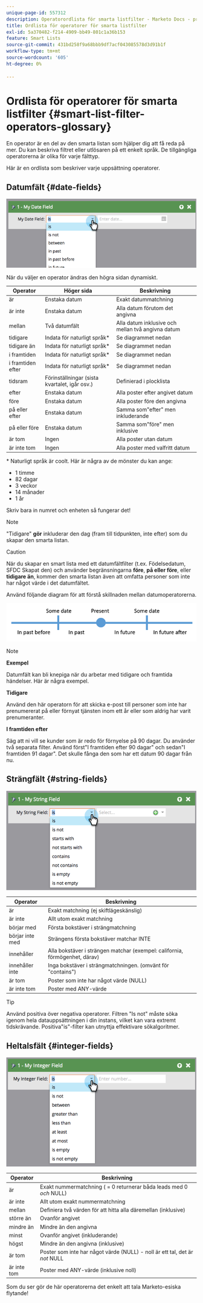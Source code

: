 ```yaml
---
unique-page-id: 557312
description: Operatorordlista för smarta listfilter - Marketo Docs - produktdokumentation
title: Ordlista för operatorer för smarta listfilter
exl-id: 5a370482-f214-4909-bb49-801c1a36b153
feature: Smart Lists
source-git-commit: 431bd258f9a68bbb9df7acf043085578d3d91b1f
workflow-type: tm+mt
source-wordcount: '605'
ht-degree: 0%

---
```


# Ordlista för operatorer för smarta listfilter {#smart-list-filter-operators-glossary}

En operator är en del av den smarta listan som hjälper dig att få reda på mer. Du kan beskriva filtret eller utlösaren på ett enkelt språk. De tillgängliga operatorerna är olika för varje fälttyp.

Här är en ordlista som beskriver varje uppsättning operatorer.

## Datumfält {#date-fields}

![](assets/image2014-9-10-17-3a15-3a47.png)

När du väljer en operator ändras den högra sidan dynamiskt.

| Operator | Höger sida | Beskrivning |
|---|---|---|
| är | Enstaka datum | Exakt datummatchning |
| är inte | Enstaka datum | Alla datum förutom det angivna |
| mellan | Två datumfält | Alla datum inklusive och mellan två angivna datum |
| tidigare | Indata för naturligt språk&#42; | Se diagrammet nedan |
| tidigare än | Indata för naturligt språk&#42; | Se diagrammet nedan |
| i framtiden | Indata för naturligt språk&#42; | Se diagrammet nedan |
| i framtiden efter | Indata för naturligt språk&#42; | Se diagrammet nedan |
| tidsram | Förinställningar (sista kvartalet, igår osv.) | Definierad i plocklista |
| efter | Enstaka datum | Alla poster efter angivet datum |
| före | Enstaka datum | Alla poster före den angivna |
| på eller efter | Enstaka datum | Samma som&quot;efter&quot; men inkluderande |
| på eller före | Enstaka datum | Samma som&quot;före&quot; men inklusive |
| är tom | Ingen | Alla poster utan datum |
| är inte tom | Ingen | Alla poster med valfritt datum |

&#42; Naturligt språk är coolt. Här är några av de mönster du kan ange:

* 1 timme
* 82 dagar
* 3 veckor
* 14 månader
* 1 år

Skriv bara in numret och enheten så fungerar det!

>[!NOTE]
>
>&quot;Tidigare&quot; **gör** inkluderar den dag (fram till tidpunkten, inte efter) som du skapar den smarta listan.

>[!CAUTION]
>
>När du skapar en smart lista med ett datumfältfilter (t.ex. Födelsedatum, SFDC Skapat den) och använder begränsningarna **före**, **på eller före**, eller **tidigare än**, kommer den smarta listan även att omfatta personer som inte har något värde i det datumfältet.

Använd följande diagram för att förstå skillnaden mellan datumoperatorerna.

![](assets/image2014-9-10-17-3a15-3a58.png)

>[!NOTE]
>
>**Exempel**
>
>Datumfält kan bli knepiga när du arbetar med tidigare och framtida händelser. Här är några exempel.
>
>**Tidigare**
>
>Använd den här operatorn för att skicka e-post till personer som inte har prenumererat på eller förnyat tjänsten inom ett år eller som aldrig har varit prenumeranter.
>
>**I framtiden efter**
>
>Säg att ni vill se kunder som är redo för förnyelse på 90 dagar. Du använder två separata filter. Använd först&quot;I framtiden efter 90 dagar&quot; och sedan&quot;I framtiden 91 dagar&quot;. Det skulle fånga den som har ett datum 90 dagar från nu.

## Strängfält {#string-fields}

![](assets/image2014-9-10-17-3a16-3a6.png)

| Operator | Beskrivning |
|---|---|
| är | Exakt matchning (ej skiftlägeskänslig) |
| är inte | Allt utom exakt matchning |
| börjar med | Första bokstäver i strängmatchning |
| börjar inte med | Strängens första bokstäver matchar INTE |
| innehåller | Alla bokstäver i strängen matchar (exempel: california, förmögenhet, därav) |
| innehåller inte | Inga bokstäver i strängmatchningen. (omvänt för &quot;contains&quot;) |
| är tom | Poster som inte har något värde (NULL) |
| är inte tom | Poster med ANY-värde |

>[!TIP]
>
>Använd positiva över negativa operatorer. Filtren &quot;Is not&quot; måste söka igenom hela datauppsättningen i din instans, vilket kan vara extremt tidskrävande. Positiva&quot;is&quot;-filter kan utnyttja effektivare sökalgoritmer.

## Heltalsfält {#integer-fields}

![](assets/image2014-9-10-17-3a16-3a14.png)

<table> 
 <thead> 
  <tr> 
   <th colspan="1" rowspan="1">Operator</th> 
   <th colspan="1" rowspan="1">Beskrivning</th> 
  </tr> 
 </thead> 
 <tbody> 
  <tr> 
   <td colspan="1" rowspan="1">är</td> 
   <td colspan="1" rowspan="1">Exakt nummermatchning ( = 0 returnerar båda leads med 0 <em>och</em> NULL)</td> 
  </tr> 
  <tr> 
   <td colspan="1" rowspan="1">är inte</td> 
   <td colspan="1" rowspan="1">Allt utom exakt nummermatchning</td> 
  </tr> 
  <tr> 
   <td colspan="1" rowspan="1">mellan</td> 
   <td colspan="1" rowspan="1">Definiera två värden för att hitta alla däremellan (inklusive)</td> 
  </tr> 
  <tr> 
   <td colspan="1" rowspan="1">större än</td> 
   <td colspan="1" rowspan="1">Ovanför angivet</td> 
  </tr> 
  <tr> 
   <td colspan="1" rowspan="1">mindre än</td> 
   <td colspan="1" rowspan="1">Mindre än den angivna</td> 
  </tr> 
  <tr> 
   <td colspan="1" rowspan="1">minst</td> 
   <td colspan="1" rowspan="1">Ovanför angivet (inkluderande)</td> 
  </tr> 
  <tr> 
   <td colspan="1" rowspan="1">högst</td> 
   <td colspan="1" rowspan="1">Mindre än den angivna (inklusive)</td> 
  </tr> 
  <tr> 
   <td colspan="1" rowspan="1">är tom</td> 
   <td colspan="1" rowspan="1">Poster som inte har något värde (NULL) - noll är ett tal, det är <em>not</em> NULL</td> 
  </tr> 
  <tr> 
   <td colspan="1" rowspan="1">är inte tom</td> 
   <td colspan="1" rowspan="1">Poster med ANY-värde (inklusive noll)</td> 
  </tr> 
 </tbody> 
</table>

Som du ser gör de här operatorerna det enkelt att tala Marketo-esiska flytande!
